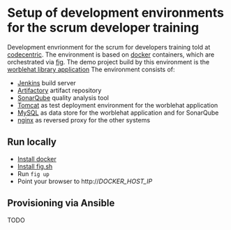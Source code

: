 # Setup of development environments for the scrum developer training

Development envrionment for the scrum for developers training told at
[codecentric](http://www.codecentric.de). The environment is based on [docker](http://www.docker.com)
containers, which are orchestrated via [fig](http://www.fig.sh). The demo project
build by this environment is the [worblehat library application](https://github.com/scrum-for-developers/worblehat)
The environment consists of:

 * [Jenkins](http://jenkins-ci.org) build server
 * [Artifactory](http://www.jfrog.com/artifactory/) artifact repository
 * [SonarQube](http://www.sonarqube.org/) quality analysis tool
 * [Tomcat](http://tomcat.apache.org) as test deployment environment for the worblehat application
 * [MySQL](http://www.mysql.com/) as data store for the worblehat application and for SonarQube
 * [nginx](http://nginx.org/) as reversed proxy for the other systems

## Run locally

 * [Install docker](https://docs.docker.com/installation/)
 * [Install fig.sh](http://www.fig.sh/install.html)
 * Run ```fig up```
 * Point your browser to ht<span>tp://</span>*DOCKER_HOST_IP*

## Provisioning via Ansible

TODO
